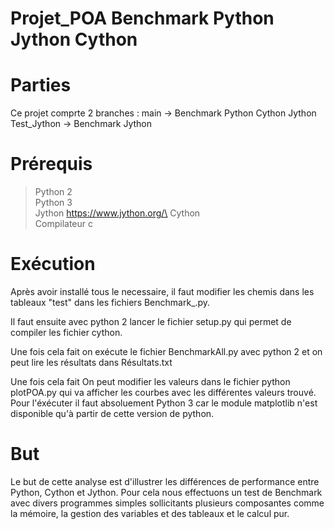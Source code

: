 # Projet_POA Benchmark Python Jython Cython

# Parties

Ce projet comprte 2 branches :
main -> Benchmark Python Cython Jython
Test_Jython -> Benchmark Jython
# Prérequis

>Python 2 \
Python 3 \
Jython https://www.jython.org/\
Cython \
Compilateur c

# Exécution

Après avoir installé tous le necessaire, il faut modifier les chemis dans les tableaux "test" dans les fichiers Benchmark_.py. 

Il faut ensuite avec python 2 lancer le fichier setup.py qui permet de compiler les fichier cython.

Une fois cela fait on exécute le fichier BenchmarkAll.py avec python 2 et on peut lire les résultats dans Résultats.txt

Une fois cela fait On peut modifier les valeurs dans le fichier python plotPOA.py qui va afficher les courbes avec les différentes valeurs trouvé.
Pour l'éxécuter il faut absoluement Python 3 car le module matplotlib n'est disponible qu'à partir de cette version de python.

# But

Le but de cette analyse est d'illustrer les différences de performance entre Python, Cython et Jython. Pour cela nous effectuons un test de Benchmark avec divers programmes simples sollicitants plusieurs composantes  comme la mémoire, la gestion des variables et des tableaux et le calcul pur.

#
